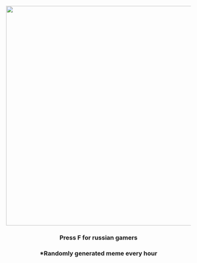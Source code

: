 <p align="center">
        <img src="https://i.redd.it/ry45yatgycm81.jpg" width="600" height="600">
        </p>
        <h3 align="center">Press F for russian gamers</h3>
        <h3 align="center">*Randomly generated meme every hour</h3>
    